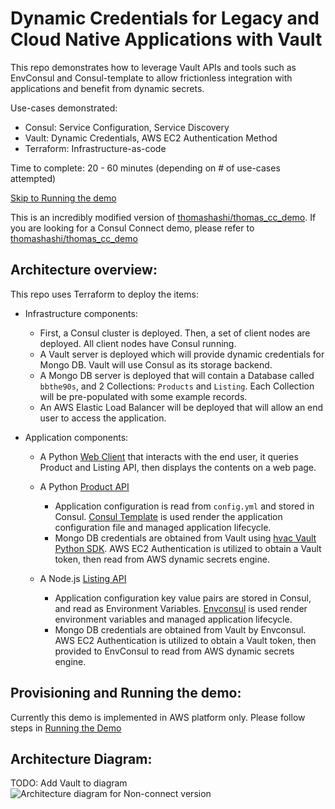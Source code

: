 # Dynamic Credentials for Legacy and Cloud Native Applications with Vault

This repo demonstrates how to leverage Vault APIs and tools such as EnvConsul and Consul-template to allow frictionless integration with applications and benefit from dynamic secrets.

Use-cases demonstrated:
- Consul: Service Configuration, Service Discovery
- Vault: Dynamic Credentials, AWS EC2 Authentication Method
- Terraform: Infrastructure-as-code

Time to complete: 20 - 60 minutes (depending on # of use-cases attempted)

[Skip to Running the demo](terraform/aws/README.md)

This is an incredibly modified version of [thomashashi/thomas_cc_demo](https://github.com/thomashashi/thomas_cc_demo). If you are looking for a Consul Connect demo, please refer to [thomashashi/thomas_cc_demo](https://github.com/thomashashi/thomas_cc_demo)

## Architecture overview:
This repo uses Terraform to deploy the items:
- Infrastructure components:
  - First, a Consul cluster is deployed.  Then, a set of client nodes are deployed.  All client nodes have Consul running.
  - A Vault server is deployed which will provide dynamic credentials for Mongo DB. Vault will use Consul as its storage backend.
  - A Mongo DB server is deployed that will contain a Database called `bbthe90s`, and 2 Collections: `Products` and `Listing`. Each Collection will be pre-populated with some example records.
  - An AWS Elastic Load Balancer will be deployed that will allow an end user to access the application.

- Application components:
  - A Python [Web Client](https://github.com/kawsark/simple-client) that interacts with the end user, it queries Product and Listing API, then displays the contents on a web page.

  - A Python [Product API](https://github.com/kawsark/product-service)
    - Application configuration is read from `config.yml` and stored in Consul. [Consul Template](https://github.com/hashicorp/consul-template) is used render the application configuration file and managed application lifecycle.
    - Mongo DB credentials are obtained from Vault using [hvac Vault Python SDK](https://github.com/hvac/hvac). AWS EC2 Authentication is utilized to obtain a Vault token, then read from AWS dynamic secrets engine.

  - A Node.js [Listing API](https://github.com/kawsark/listing-service)
    - Application configuration key value pairs are stored in Consul, and read as Environment Variables. [Envconsul](https://github.com/hashicorp/envconsul) is used render environment variables and managed application lifecycle.
    - Mongo DB credentials are obtained from Vault by Envconsul. AWS EC2 Authentication is utilized to obtain a Vault token, then provided to EnvConsul to read from AWS dynamic secrets engine.

## Provisioning and Running the demo:
Currently this demo is implemented in AWS platform only. Please follow steps in [Running the Demo](terraform/aws/README.md)

## Architecture Diagram:
TODO: Add Vault to diagram
![Architecture diagram for Non-connect version](diagrams/Consul-demo-No-connect.png)
